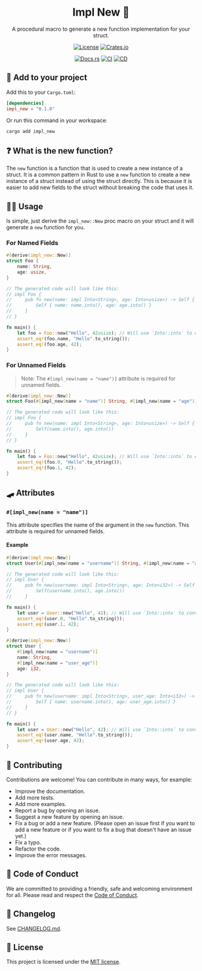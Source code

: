 <div align="center">

# Impl New 🦀
A procedural macro to generate a new function implementation for your struct.

[![License](https://img.shields.io/badge/license-MIT-blue.svg)](https://opensource.org/license/mit/)
[![Crates.io](https://img.shields.io/crates/v/impl_new.svg)](https://crates.io/crates/impl_new)

[![Docs.rs](https://docs.rs/impl_new/badge.svg)](https://docs.rs/impl_new/latest/impl_new/)
[![CI](https://github.com/TheAwiteb/impl_new/actions/workflows/ci.yml/badge.svg)](https://github.com/TheAwiteb/impl_new/actions/workflows/ci.yml)
[![CD](https://github.com/TheAwiteb/impl_new/actions/workflows/cd.yml/badge.svg)](https://github.com/TheAwiteb/impl_new/actions/workflows/cd.yml)

</div>

## 🚀 Add to your project
Add this to your `Cargo.toml`:
```toml
[dependencies]
impl_new = "0.1.0"
```
Or run this command in your workspace:
```bash
cargo add impl_new
```

## ❓ What is the new function?
The `new` function is a function that is used to create a new instance of a struct. It is a common pattern in Rust to use a `new` function to create a new instance of a struct instead of using the struct directly. This is because it is easier to add new fields to the struct without breaking the code that uses it.

## 👨‍💻 Usage
Is simple, just derive the `impl_new::New` proc macro on your struct and it will generate a `new` function for you.

### For Named Fields

```rust
#[derive(impl_new::New)]
struct Foo {
    name: String,
    age: usize,
}

// The generated code will look like this:
// impl Foo {
//     pub fn new(name: impl Into<String>, age: Into<usize>) -> Self {
//         Self { name: name.into(), age: age.into() }
//     }
// }

fn main() {
    let foo = Foo::new("Hello", 42usize); // Will use `Into::into` to convert the arguments to the fields types.
    assert_eq!(foo.name, "Hello".to_string());
    assert_eq!(foo.age, 42);
}
```

### For Unnamed Fields
> Note: The `#[impl_new(name = "name")]` attribute is required for unnamed fields.

```rust
#[derive(impl_new::New)]
struct Foo(#[impl_new(name = "name")] String, #[impl_new(name = "age")] usize);

// The generated code will look like this:
// impl Foo {
//     pub fn new(name: impl Into<String>, age: Into<usize>) -> Self {
//         Self(name.into(), age.into())
//     }
// }

fn main() {
    let foo = Foo::new("Hello", 42usize); // Will use `Into::into` to convert the arguments to the fields types.
    assert_eq!(foo.0, "Hello".to_string());
    assert_eq!(foo.1, 42);
}
```

## 🛹 Attributes
### `#[impl_new(name = "name")]`
This attribute specifies the name of the argument in the `new` function. This attribute is required for unnamed fields.
#### Example
```rust
#[derive(impl_new::New)]
struct User(#[impl_new(name = "username")] String, #[impl_new(name = "age")] i32);

// The generated code will look like this:
// impl User {
//     pub fn new(username: impl Into<String>, age: Into<i32>) -> Self {
//         Self(username.into(), age.into())
//     }

fn main() {
    let user = User::new("Hello", 42); // Will use `Into::into` to convert the arguments to the fields types.
    assert_eq!(user.0, "Hello".to_string());
    assert_eq!(user.1, 42);
}
```

```rust
#[derive(impl_new::New)]
struct User {
    #[impl_new(name = "username")]
    name: String,
    #[impl_new(name = "user_age")]
    age: i32,
}

// The generated code will look like this:
// impl User {
//     pub fn new(username: impl Into<String>, user_age: Into<i32>) -> Self {
//         Self { name: username.into(), age: user_age.into() }
//     }
// }

fn main() {
    let user = User::new("Hello", 42); // Will use `Into::into` to convert the arguments to the fields types.
    assert_eq!(user.name, "Hello".to_string());
    assert_eq!(user.age, 42);
}

```

## 🤗 Contributing
Contributions are welcome! You can contribute in many ways, for example:
- Improve the documentation.
- Add more tests.
- Add more examples.
- Report a bug by opening an issue.
- Suggest a new feature by opening an issue.
- Fix a bug or add a new feature. (Please open an issue first if you want to add a new feature or if you want to fix a bug that doesn't have an issue yet.)
- Fix a typo.
- Refactor the code.
- Improve the error messages.

## 🤝 Code of Conduct
We are committed to providing a friendly, safe and welcoming environment for all. Please read and respect the [Code of Conduct].

## 📝 Changelog
See [CHANGELOG.md].

## 🔑 License
This project is licensed under the [MIT license].

[MIT license]: https://opensource.org/license/mit/
[Code of Conduct]: https://www.rust-lang.org/policies/code-of-conduct
[CHANGELOG.md]: CHANGELOG.md
[crates.io]: https://crates.io/crates/impl_new

